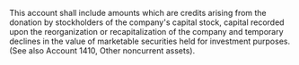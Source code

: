 This account shall include amounts which are credits arising from the donation by stockholders of the company's capital stock, capital recorded upon the reorganization or recapitalization of the company and temporary declines in the value of marketable securities held for investment purposes. (See also Account 1410, Other noncurrent assets).


